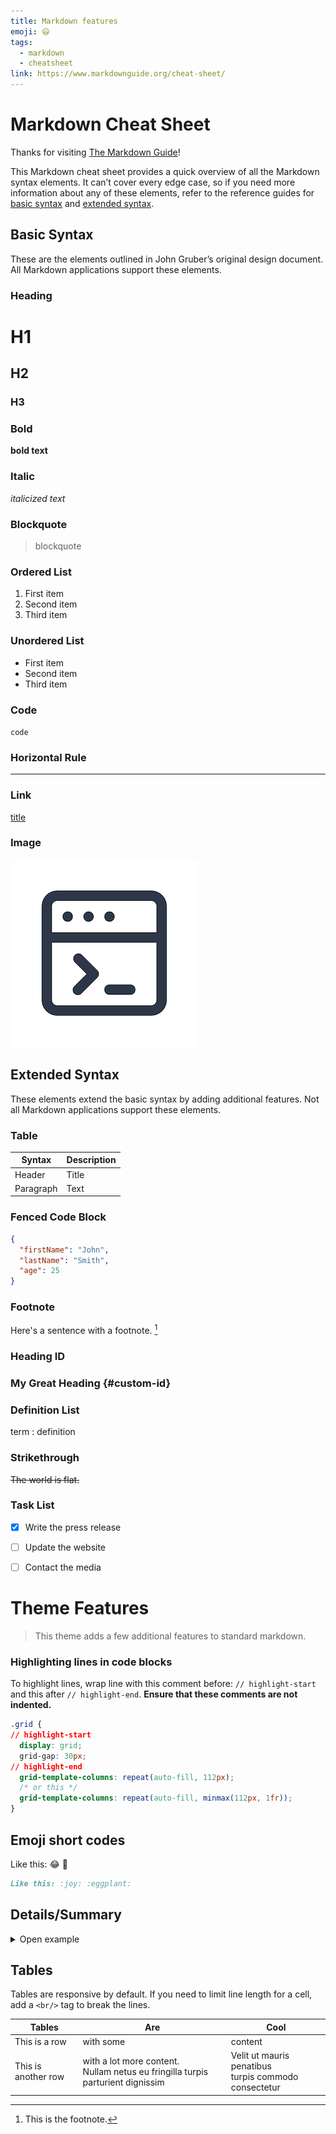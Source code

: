```yaml
---
title: Markdown features
emoji: 😃
tags:
  - markdown
  - cheatsheet
link: https://www.markdownguide.org/cheat-sheet/
---
```


# Markdown Cheat Sheet

Thanks for visiting [The Markdown Guide](https://www.markdownguide.org)!

This Markdown cheat sheet provides a quick overview of all the Markdown syntax elements. It can’t cover every edge case, so if you need more information about any of these elements, refer to the reference guides for [basic syntax](https://www.markdownguide.org/basic-syntax) and [extended syntax](https://www.markdownguide.org/extended-syntax).

## Basic Syntax

These are the elements outlined in John Gruber’s original design document. All Markdown applications support these elements.

### Heading

# H1
## H2
### H3

### Bold

**bold text**

### Italic

*italicized text*

### Blockquote

> blockquote

### Ordered List

1. First item
2. Second item
3. Third item

### Unordered List

- First item
- Second item
- Third item

### Code

`code`

### Horizontal Rule

---

### Link

[title](https://www.example.com)

### Image

![alt text](./asset/logo.png)

## Extended Syntax

These elements extend the basic syntax by adding additional features. Not all Markdown applications support these elements.

### Table

| Syntax | Description |
| ----------- | ----------- |
| Header | Title |
| Paragraph | Text |

### Fenced Code Block

```json
{
  "firstName": "John",
  "lastName": "Smith",
  "age": 25
}
```

### Footnote

Here's a sentence with a footnote. [^1]

[^1]: This is the footnote.

### Heading ID

### My Great Heading {#custom-id}

### Definition List

term
: definition

### Strikethrough

~~The world is flat.~~

### Task List

- [x] Write the press release
- [ ] Update the website
- [ ] Contact the media


# Theme Features

> This theme adds a few additional features to standard markdown.


### Highlighting lines in code blocks

To highlight lines, wrap line with this comment before: `// highlight-start` and this after `// highlight-end`. **Ensure that these comments are not indented.**

```css
.grid {
// highlight-start
  display: grid;
  grid-gap: 30px;
// highlight-end
  grid-template-columns: repeat(auto-fill, 112px);
  /* or this */
  grid-template-columns: repeat(auto-fill, minmax(112px, 1fr));
}
```

## Emoji short codes

Like this: :joy: :eggplant:

```md
Like this: :joy: :eggplant:
```

## Details/Summary

<details>
  <summary>Open example</summary>

Tada! :tada:

```html
<details>
  <summary>Open example</summary>

  Tada! :tada:
</details>
```

</details>

## Tables

Tables are responsive by default. If you need to limit line length for a cell, add a `<br/>` tag to break the lines.

| Tables              | Are                                                                                 | Cool                                                      |
| ------------------- | ----------------------------------------------------------------------------------- | --------------------------------------------------------- |
| This is a row       | with some                                                                           | content                                                   |
| This is another row | with a lot more content. <br/>Nullam netus eu fringilla turpis parturient dignissim | Velit ut mauris penatibus <br/>turpis commodo consectetur |

